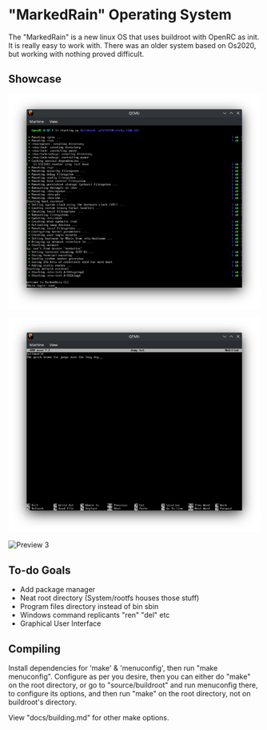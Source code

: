 # "MarkedRain" Operating System

The "MarkedRain" is a new linux OS that uses buildroot with OpenRC as init. It is really easy to work with. There was an older system based on Os2020, but working with nothing proved difficult.

## Showcase


![Preview 1](media/preview1.png "MarkedRain OS preview 1")

![Preview 2](media/preview2.png "MarkedRain OS preview 2")

![Preview 3](media/preview3.gif "MarkedRain OS preview 3")

## To-do Goals

- Add package manager
- Neat root directory (System/rootfs houses those stuff)
- Program files directory instead of bin sbin
- Windows command replicants "ren" "del" etc
- Graphical User Interface

## Compiling

Install dependencies for 'make' & 'menuconfig', then run "make menuconfig". Configure as per you desire, then you can either do "make" on the root directory, or go to "source/buildroot" and run menuconfig there, to configure its options, and then run "make" on the root directory, not on buildroot's directory.

View "docs/building.md" for other make options.
